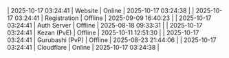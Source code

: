 | 2025-10-17 03:24:41 | Website | Online | 2025-10-17 03:24:38 |
| 2025-10-17 03:24:41 | Registration | Offline | 2025-09-09 16:40:23 |
| 2025-10-17 03:24:41 | Auth Server | Offline | 2025-08-18 09:33:31 |
| 2025-10-17 03:24:41 | Kezan (PvE) | Offline | 2025-10-11 12:51:30 |
| 2025-10-17 03:24:41 | Gurubashi (PvP) | Offline | 2025-08-23 21:44:06 |
| 2025-10-17 03:24:41 | Cloudflare | Online | 2025-10-17 03:24:38 |
